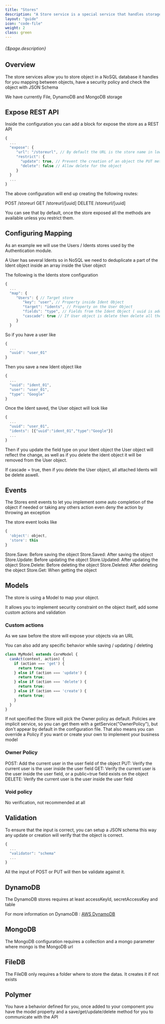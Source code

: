 ```yaml
---
title: "Stores"
description: "A Store service is a special service that handles storage for JSON objects"
layout: "guide"
icon: "code-file"
weight: 2
class: green
---
```


###### {$page.description}

<article id="1">

## Overview

The store services allow you to store object in a NoSQL database it handles for you mapping between objects, have a security policy and check the object with JSON Schema

We have currently File, DynamoDB and MongoDB storage

## Expose REST API

Inside the configuration you can add a block for expose the store as a REST API

```javascript
{
  ...
  "expose": {
     "url": "/storeurl", // By default the URL is the store name in lower case
     "restrict": {
       "update": true, // Prevent the creation of an object the PUT method wont be exposed
       "delete": false // Allow delete for the object
     }
  }
  ...
}
```

The above configuration will end up creating the following routes:

POST /storeurl
GET /storeurl/[uuid]
DELETE /storeurl/[uuid]

You can see that by default, once the store exposed all the methods are available unless you restrict them.

## Configuring Mapping

As an example we will use the Users / Idents stores used by the Authentication module.

A User has several Idents so in NoSQL we need to deduplicate a part of the Ident object inside an array inside the User object

The following is the Idents store configuration
```javascript
{
  ...
  "map": {
     "Users": { // Target store
        "key": "user", // Property inside Ident Object
        "target": "idents", // Property on the User Object
        "fields": "type", // Fields from the Ident Object ( uuid is added by default )
        "cascade": true // If User object is delete then delete all the linked Idents
     }
  }
```

So if you have a user like 

```javascript
{
  ...
  "uuid": "user_01"
}
```

Then you save a new Ident object like

```javascript
{
  ...
  "uuid": "ident_01",
  "user": "user_01",
  "type": "Google"
}
```

Once the Ident saved, the User object will look like

```javascript
{
  ...
  "uuid": "user_01",
  "idents": [{"uuid":"ident_01","type":"Google"}]
  ...
}
```

Then if you update the field type on your Ident object the User object will reflect the change, as well as if you delete the ident object it will be removed from the User object.

If cascade = true, then if you delete the User object, all attached Idents will be delete aswell.

</article>

<article id="2">

## Events

The Stores emit events to let you implement some auto completion of the object if needed or taking any others action even deny the action by throwing an exception

The store event looks like 

```javascript
{
  'object': object,
  'store': this
}
```

Store.Save: Before saving the object
Store.Saved: After saving the object
Store.Update: Before updating the object
Store.Updated: After updating the object
Store.Delete: Before deleting the object
Store.Deleted: After deleting the object
Store.Get: When getting the object

</article>

<article id="4">

## Models

The store is using a Model to map your object.

It allows you to implement security constraint on the object itself, add some custom actions and validation

### Custom actions

As we saw before the store will expose your objects via an URL

You can also add any specific behavior while saving / updating / deleting

```javascript
class MyModel extends CoreModel {
  canAct(context, action) {
    if (action === 'get') {
      return true;
    } else if (action === 'update') {
      return true;
    } else if (action === 'delete') {
      return true;
    } else if (action === 'create') {
      return true;
    }
  }
}
```



If not specified the Store will pick the Owner policy as default.
Policies are implicit service, so you can get them with a getService("OwnerPolicy"), but don't appear by default in the configuration file. That also means you can override a Policy if you want or create your own to implement your business model

### Owner Policy

POST: Add the current user in the user field of the object
PUT: Verify the current user is the user inside the user field
GET: Verify the current user is the user inside the user field, or a public=true field exists on the object
DELETE: Verify the current user is the user inside the user field

### Void policy

No verification, not recommended at all

## Validation

To ensure that the input is correct, you can setup a JSON schema this way any update or creation will verify that the object is correct.

```javascript
{
  ...
  "validator": "schema"
  ...
}
```

All the input of POST or PUT will then be validate against it.

</article>

<article id="5">

## DynamoDB

The DynamoDB stores requires at least accessKeyId, secretAccessKey and table

For more information on DynamoDB : [AWS DynamoDB](https://aws.amazon.com/dynamodb/)

</article>

<article id="6">

## MongoDB

The MongoDB configuration requires a collection and a mongo parameter where mongo is the MongoDB url

</article>

<article id="7">

## FileDB

The FileDB only requires a folder where to store the datas. It creates it if not exists

</article>

<article id="8">

## Polymer

You have a behavior defined for you, once added to your component you have the model property and a save/get/update/delete method for you to communicate with the API

</article>